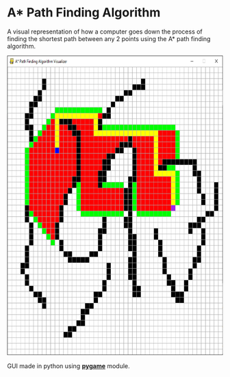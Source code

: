 # A* Path Finding Algorithm

A visual representation of how a computer goes down the process of finding the shortest path between any 2 points using the A* path finding algorithm.

<img src="preview.PNG" alt="GUI" width="700" height="700">

GUI made in python using **[pygame](https://pypi.org/project/pygame/)** module.
